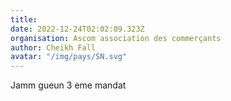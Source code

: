 ```yaml
---
title: 
date: 2022-12-24T02:02:09.323Z
organisation: Ascom association des commerçants 
author: Cheikh Fall
avatar: "/img/pays/SN.svg"
---
```


Jamm gueun 3 eme mandat 